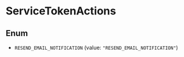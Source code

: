 

# ServiceTokenActions

## Enum


* `RESEND_EMAIL_NOTIFICATION` (value: `"RESEND_EMAIL_NOTIFICATION"`)



